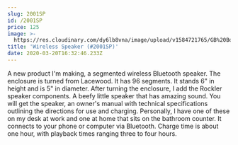 ```yaml
---
slug: 2001SP
id: /2001SP
price: 125
image: >-
  https://res.cloudinary.com/dy6lb8vna/image/upload/v1584721765/GB%20Bowlworks%20Gallery/SP2001a.jpg
title: 'Wireless Speaker (#2001SP)'
date: 2020-03-20T16:32:46.233Z
---
```

A new product I'm making, a segmented wireless Bluetooth speaker.  The enclosure is turned from Lacewood.  It has 96 segments.  It stands 6" in height and is 5" in diameter.  After turning the enclosure, I add the Rockler speaker components.  A beefy little speaker that has amazing sound.  You will get the speaker, an owner's manual with technical specifications outlining the directions for use and charging.  Personally, I have one of these on my desk at work and one at home that sits on the bathroom counter.  It connects to your phone or computer via Bluetooth.  Charge time is about one hour, with playback times ranging three to four hours.
